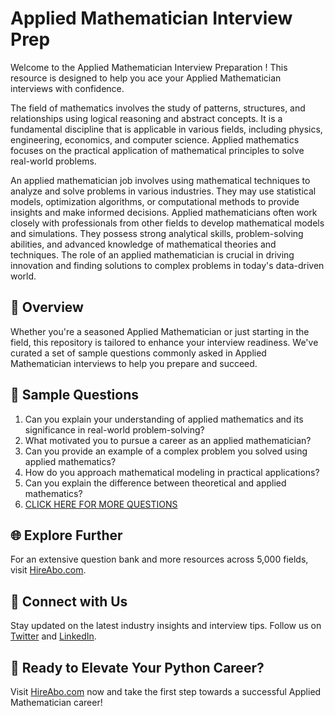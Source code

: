 # Applied Mathematician Interview Prep

Welcome to the Applied Mathematician Interview Preparation ! This resource is designed to help you ace your Applied Mathematician interviews with confidence.

The field of mathematics involves the study of patterns, structures, and relationships using logical reasoning and abstract concepts. It is a fundamental discipline that is applicable in various fields, including physics, engineering, economics, and computer science. Applied mathematics focuses on the practical application of mathematical principles to solve real-world problems. 

An applied mathematician job involves using mathematical techniques to analyze and solve problems in various industries. They may use statistical models, optimization algorithms, or computational methods to provide insights and make informed decisions. Applied mathematicians often work closely with professionals from other fields to develop mathematical models and simulations. They possess strong analytical skills, problem-solving abilities, and advanced knowledge of mathematical theories and techniques. The role of an applied mathematician is crucial in driving innovation and finding solutions to complex problems in today's data-driven world.

## 🚀 Overview

Whether you're a seasoned Applied Mathematician or just starting in the field, this repository is tailored to enhance your interview readiness. We've curated a set of sample questions commonly asked in Applied Mathematician interviews to help you prepare and succeed.

## 📝 Sample Questions

1. Can you explain your understanding of applied mathematics and its significance in real-world problem-solving?
2. What motivated you to pursue a career as an applied mathematician?
3. Can you provide an example of a complex problem you solved using applied mathematics?
4. How do you approach mathematical modeling in practical applications?
5. Can you explain the difference between theoretical and applied mathematics?
6. [CLICK HERE FOR MORE QUESTIONS](https://hireabo.com/job/19_0_36/Applied%20Mathematician)

## 🌐 Explore Further

For an extensive question bank and more resources across 5,000 fields, visit [HireAbo.com](https://www.hireabo.com).

## 📱 Connect with Us

Stay updated on the latest industry insights and interview tips. Follow us on [Twitter](https://twitter.com/hireabo) and [LinkedIn](https://www.linkedin.com/in/hire-abo-3609972a8/).

## 🚀 Ready to Elevate Your Python Career?

Visit [HireAbo.com](https://www.hireabo.com) now and take the first step towards a successful Applied Mathematician career!